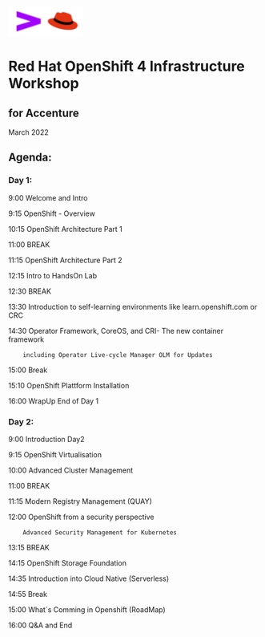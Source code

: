 <img src="https://github.com/alfbach/ocpacc/blob/main/logo.png" width="150" height="60">


# Red Hat OpenShift 4 Infrastructure Workshop
## for Accenture


March 2022

## Agenda:


### Day 1:

9:00		Welcome and Intro	

9:15		OpenShift - Overview

10:15		OpenShift Architecture Part 1

11:00		BREAK		

11:15		OpenShift Architecture Part 2

12:15		Intro to HandsOn Lab

12:30		BREAK

13:30		Introduction to self-learning environments like learn.openshift.com or CRC

14:30		Operator Framework, CoreOS, and CRI- The new container framework

		including Operator Live-cycle Manager OLM for Updates


15:00		Break

15:10		OpenShift Plattform Installation

16:00		WrapUp End of Day 1

### Day 2:

9:00		Introduction Day2

9:15		OpenShift Virtualisation		

10:00		Advanced Cluster Management

11:00		BREAK

11:15		Modern Registry Management (QUAY)

12:00		OpenShift from a security perspective

		Advanced Security Management for Kubernetes 

13:15		BREAK
		
14:15		OpenShift Storage Foundation

14:35		Introduction into Cloud Native (Serverless)

14:55		Break

15:00		What´s Comming in Openshift (RoadMap)

16:00		Q&A and End		

